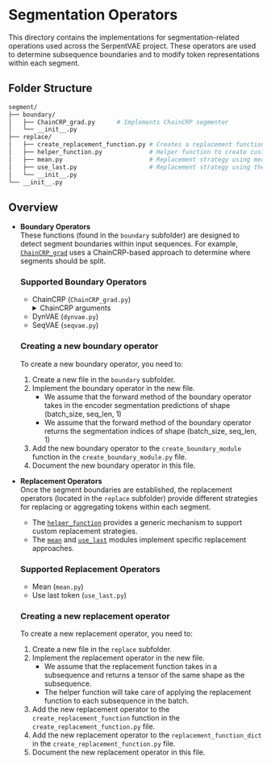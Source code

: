 # Segmentation Operators

This directory contains the implementations for segmentation-related operations used across the SerpentVAE project. These operators are used to determine subsequence boundaries and to modify token representations within each segment.

## Folder Structure

```sh
segment/
├── boundary/
│   ├── ChainCRP_grad.py      # Implements ChainCRP segmenter
│   └── __init__.py
├── replace/
│   ├── create_replacement_function.py # Creates a replacement function based on the name
│   ├── helper_function.py             # Helper function to create custom replacement operations
│   ├── mean.py                        # Replacement strategy using mean aggregation over segments
│   ├── use_last.py                    # Replacement strategy using the last token of a segment
│   └── __init__.py
└── __init__.py
```

## Overview

- **Boundary Operators**  
  These functions (found in the `boundary` subfolder) are designed to detect segment boundaries within input sequences. For example, [`ChainCRP_grad`](boundary/ChainCRP_grad.py) uses a ChainCRP-based approach to determine where segments should be split.

  ### Supported Boundary Operators
  - ChainCRP (`ChainCRP_grad.py`)
    <details>
    <summary>ChainCRP arguments</summary>
    - `use_odds_ratio`: Whether to use the odds ratio
    - `compression_strength`: The compression strength that the concentration parameter is scaled by
    </details>
  - DynVAE (`dynvae.py`)
  - SeqVAE (`seqvae.py`)

  ### Creating a new boundary operator
  To create a new boundary operator, you need to:
  1. Create a new file in the `boundary` subfolder.
  2. Implement the boundary operator in the new file.
       - We assume that the forward method of the boundary operator takes in the encoder segmentation predictions of shape (batch_size, seq_len, 1)
       - We assume that the forward method of the boundary operator returns the segmentation indices of shape (batch_size, seq_len, 1)
  3. Add the new boundary operator to the `create_boundary_module` function in the `create_boundary_module.py` file.
  4. Document the new boundary operator in this file.

- **Replacement Operators**  
  Once the segment boundaries are established, the replacement operators (located in the `replace` subfolder) provide different strategies for replacing or aggregating tokens within each segment.  
  - The [`helper_function`](replace/helper_function.py) provides a generic mechanism to support custom replacement strategies.
  - The [`mean`](replace/mean.py) and [`use_last`](replace/use_last.py) modules implement specific replacement approaches.

  ### Supported Replacement Operators
  - Mean (`mean.py`)
  - Use last token (`use_last.py`)

  ### Creating a new replacement operator
  To create a new replacement operator, you need to:
  1. Create a new file in the `replace` subfolder.
  2. Implement the replacement operator in the new file.
       - We assume that the replacement function takes in a subsequence and returns a tensor of the same shape as the subsequence.
       - The helper function will take care of applying the replacement function to each subsequence in the batch.
  3. Add the new replacement operator to the `create_replacement_function` function in the `create_replacement_function.py` file.
  4. Add the new replacement operator to the `replacement_function_dict` in the `create_replacement_function.py` file.
  5. Document the new replacement operator in this file.

